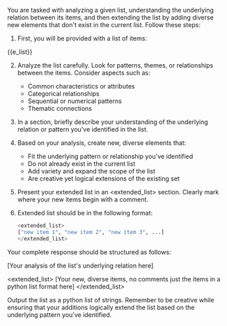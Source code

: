 You are tasked with analyzing a given list, understanding the underlying relation between its items, and then extending the list by adding diverse new elements that don't exist in the current list. Follow these steps:

1. First, you will be provided with a list of items:

<list>
{{e_list}}
</list>

2. Analyze the list carefully. Look for patterns, themes, or relationships between the items. Consider aspects such as:
   - Common characteristics or attributes
   - Categorical relationships
   - Sequential or numerical patterns
   - Thematic connections

3. In a <analysis> section, briefly describe your understanding of the underlying relation or pattern you've identified in the list.

4. Based on your analysis, create new, diverse elements that:
   - Fit the underlying pattern or relationship you've identified
   - Do not already exist in the current list
   - Add variety and expand the scope of the list
   - Are creative yet logical extensions of the existing set

5. Present your extended list in an <extended_list> section. Clearly mark where your new items begin with a comment.

6. Extended list should be in the following format:
   ```python
   <extended_list>
   ["new item 1", "new item 2", "new item 3", ...]
   </extended_list>
   ```

Your complete response should be structured as follows:

<analysis>
[Your analysis of the list's underlying relation here]
</analysis>

<extended_list>
[Your new, diverse items, no comments just the items in a python list format here]
</extended_list>

Output the list as a python list of strings.
Remember to be creative while ensuring that your additions logically extend the list based on the underlying pattern you've identified.